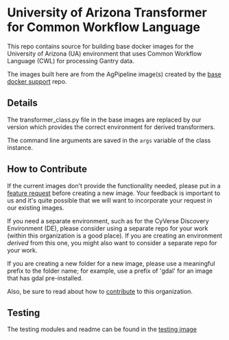 # University of Arizona Transformer for Common Workflow Language
This repo contains source for building base docker images for the University of Arizona (UA) environment that uses Common Workflow Language (CWL) for processing Gantry data.

The images built here are from the AgPipeline image(s) created by the [base docker support](https://github.com/AgPipeline/base-docker-support) repo.

## Details
The transformer_class.py file in the base images are replaced by our version which provides the correct environment for derived transformers.

The command line arguments are saved in the `args` variable of the class instance.

## How to Contribute
If the current images don't provide the functionality needed, please put in a [feature request](https://github.com/AgPipeline/computing-pipeline/issues/new/choose) before creating a new image.
Your feedback is important to us and it's quite possible that we will want to incorporate your request in our existing images.

If you need a separate environment, such as for the CyVerse Discovery Environment (DE), please consider using a separate repo for your work (within this organization is a good place).
If you are creating an environment *derived* from this one, you might also want to consider a separate repo for your work.

If you are creating a new folder for a new image, please use a meaningful prefix to the folder name; for example, use a prefix of 'gdal' for an image that has gdal pre-installed.

Also, be sure to read about how to [contribute](https://github.com/AgPipeline/Organization-info) to this organization.

## Testing 
The testing modules and readme can be found in the [testing image](https://github.com/AgPipeline/ua-gantry-environment/tree/test-development/test-image)
